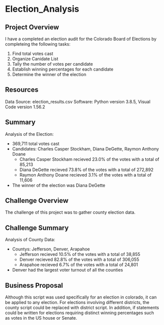# Election_Analysis

## Project Overview

I have a completed an election audit for the Colorado Board of Elections by completeing the following tasks:

1. Find total votes cast
2. Organize Canidate List
3. Tally the number of votes per candidate
4. Establish winning percentages for each candidate
5. Determine the winner of the election

## Resources

Data Source: election_results.csv
Software: Python version 3.8.5, Visual Code version 1.56.2

## Summary

Analysis of the Election:
* 369,711 total votes cast
* Candidates: Charles Casper Stockham, Diana DeGette, Raymon Anthony Doane
  * Charles Casper Stockham recieved 23.0% of the votes with a total of 85,213
  * Diana DeGette recieved 73.8% of the votes with a total of 272,892
  * Raymon Anthony Doane recieved 3.1% of the votes with a total of 11,606
* The winner of the election was Diana DeGette

## Challenge Overview

The challenge of this project was to gather county election data.

## Challenge Summary

Analysis of County Data:
* Countys: Jefferson, Denver, Arapahoe
  * Jefferson recieved 10.5% of the votes with a total of 38,855
  * Denver recieved 82.8% of the votes with a total of 306,055
  * Arapahoe recieved 6.7% of the votes with a total of 24,801
* Denver had the largest voter turnout of all the counties

## Business Proposal

Although this script was used specifically for an election in colorado, it can be applied to any election. For elections involving different districts, the county script could be replaced with district script. In addition, if statements could be written for elections requiring distinct winning percentages such as votes in the US house or Senate. 
